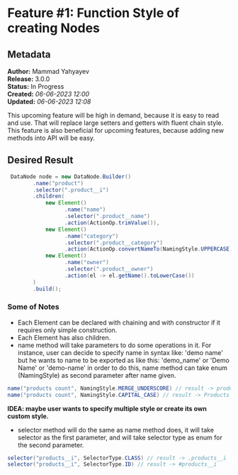 # Feature #1: Function Style of creating Nodes
## Metadata
**Author:** Mammad Yahyayev\
**Release:** 3.0.0\
**Status:** In Progress\
**Created:** _06-06-2023 12:00_\
**Updated:** _06-06-2023 12:08_

This upcoming feature will be high in demand, because it is easy to read and use. That will replace large setters and 
getters with fluent chain style. This feature is also beneficial for upcoming features, because adding new methods into
API will be easy.

## Desired Result

```java
 DataNode node = new DataNode.Builder()
        .name("product")
        .selector(".product__i")
        .children(
            new Element()
                  .name("name")
                  .selector(".product__name")
                  .action(ActionOp.trimValue()),
            new Element()
                  .name("category")
                  .selector(".product__category")
                  .action(ActionOp.convertNameTo(NamingStyle.UPPERCASE)),
            new Element()
                  .name("owner")
                  .selector(".product__owner")
                  .action(el -> el.getName().toLowerCase())
        )
        .build();
```

### Some of Notes
- Each Element can be declared with chaining and with constructor if it requires only simple construction.
- Each Element has also children.
- name method will take parameters to do some operations in it. For instance, user can decide to specify name in
  syntax like: 'demo name' but he wants to name to be exported as like this: 'demo_name' or 'Demo Name' or 'demo-name'
  in order to do this, name method can take enum (NamingStyle) as second parameter after name given.

```java
name("products count", NamingStyle.MERGE_UNDERSCORE) // result -> products_count
name("products count", NamingStyle.CAPITAL_CASE) // result -> Products Count
```
  **IDEA: maybe user wants to specify multiple style or create its own custom style.**

- selector method will do the same as name method does, it will take selector as the first parameter, and will take
  selector type as enum for the second parameter.

```java
selector("products__i", SelectorType.CLASS) // result -> .products__i
selector("products__i", SelectorType.ID) // result -> #products__i
```
